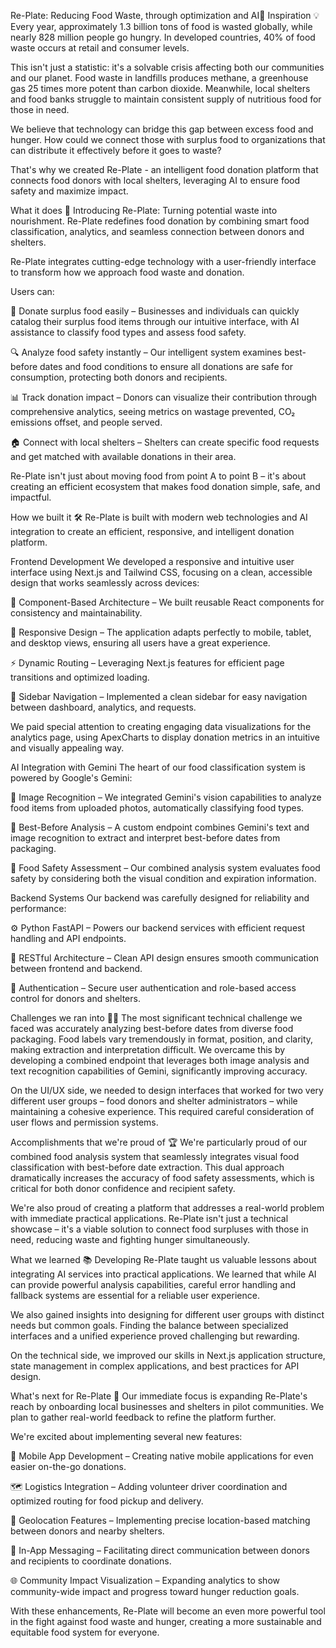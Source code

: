Re-Plate: Reducing Food Waste, through optimization and AI🍲
Inspiration 💡
Every year, approximately 1.3 billion tons of food is wasted globally, while nearly 828 million people go hungry. In developed countries, 40% of food waste occurs at retail and consumer levels.

This isn't just a statistic: it's a solvable crisis affecting both our communities and our planet. Food waste in landfills produces methane, a greenhouse gas 25 times more potent than carbon dioxide. Meanwhile, local shelters and food banks struggle to maintain consistent supply of nutritious food for those in need.

We believe that technology can bridge this gap between excess food and hunger. How could we connect those with surplus food to organizations that can distribute it effectively before it goes to waste?

That's why we created Re-Plate - an intelligent food donation platform that connects food donors with local shelters, leveraging AI to ensure food safety and maximize impact.

What it does 🥗
Introducing Re-Plate: Turning potential waste into nourishment. Re-Plate redefines food donation by combining smart food classification, analytics, and seamless connection between donors and shelters.

Re-Plate integrates cutting-edge technology with a user-friendly interface to transform how we approach food waste and donation.

Users can:

🍎 Donate surplus food easily – Businesses and individuals can quickly catalog their surplus food items through our intuitive interface, with AI assistance to classify food types and assess food safety.

🔍 Analyze food safety instantly – Our intelligent system examines best-before dates and food conditions to ensure all donations are safe for consumption, protecting both donors and recipients.

📊 Track donation impact – Donors can visualize their contribution through comprehensive analytics, seeing metrics on wastage prevented, CO₂ emissions offset, and people served.

🏠 Connect with local shelters – Shelters can create specific food requests and get matched with available donations in their area.

Re-Plate isn't just about moving food from point A to point B – it's about creating an efficient ecosystem that makes food donation simple, safe, and impactful.

How we built it 🛠️
Re-Plate is built with modern web technologies and AI integration to create an efficient, responsive, and intelligent donation platform.

Frontend Development
We developed a responsive and intuitive user interface using Next.js and Tailwind CSS, focusing on a clean, accessible design that works seamlessly across devices:

🎨 Component-Based Architecture – We built reusable React components for consistency and maintainability.

📱 Responsive Design – The application adapts perfectly to mobile, tablet, and desktop views, ensuring all users have a great experience.

⚡ Dynamic Routing – Leveraging Next.js features for efficient page transitions and optimized loading.

🧩 Sidebar Navigation – Implemented a clean sidebar for easy navigation between dashboard, analytics, and requests.

We paid special attention to creating engaging data visualizations for the analytics page, using ApexCharts to display donation metrics in an intuitive and visually appealing way.

AI Integration with Gemini
The heart of our food classification system is powered by Google's Gemini:

🤖 Image Recognition – We integrated Gemini's vision capabilities to analyze food items from uploaded photos, automatically classifying food types.

📅 Best-Before Analysis – A custom endpoint combines Gemini's text and image recognition to extract and interpret best-before dates from packaging.

🚦 Food Safety Assessment – Our combined analysis system evaluates food safety by considering both the visual condition and expiration information.

Backend Systems
Our backend was carefully designed for reliability and performance:

⚙️ Python FastAPI – Powers our backend services with efficient request handling and API endpoints.

🔄 RESTful Architecture – Clean API design ensures smooth communication between frontend and backend.

🔐 Authentication – Secure user authentication and role-based access control for donors and shelters.

Challenges we ran into 🧗‍♀️
The most significant technical challenge we faced was accurately analyzing best-before dates from diverse food packaging. Food labels vary tremendously in format, position, and clarity, making extraction and interpretation difficult. We overcame this by developing a combined endpoint that leverages both image analysis and text recognition capabilities of Gemini, significantly improving accuracy.

On the UI/UX side, we needed to design interfaces that worked for two very different user groups – food donors and shelter administrators – while maintaining a cohesive experience. This required careful consideration of user flows and permission systems.

Accomplishments that we're proud of 🏆
We're particularly proud of our combined food analysis system that seamlessly integrates visual food classification with best-before date extraction. This dual approach dramatically increases the accuracy of food safety assessments, which is critical for both donor confidence and recipient safety.

We're also proud of creating a platform that addresses a real-world problem with immediate practical applications. Re-Plate isn't just a technical showcase – it's a viable solution to connect food surpluses with those in need, reducing waste and fighting hunger simultaneously.

What we learned 📚
Developing Re-Plate taught us valuable lessons about integrating AI services into practical applications. We learned that while AI can provide powerful analysis capabilities, careful error handling and fallback systems are essential for a reliable user experience.

We also gained insights into designing for different user groups with distinct needs but common goals. Finding the balance between specialized interfaces and a unified experience proved challenging but rewarding.

On the technical side, we improved our skills in Next.js application structure, state management in complex applications, and best practices for API design.

What's next for Re-Plate 🚀
Our immediate focus is expanding Re-Plate's reach by onboarding local businesses and shelters in pilot communities. We plan to gather real-world feedback to refine the platform further.

We're excited about implementing several new features:

📱 Mobile App Development – Creating native mobile applications for even easier on-the-go donations.

🗺️ Logistics Integration – Adding volunteer driver coordination and optimized routing for food pickup and delivery.

📍 Geolocation Features – Implementing precise location-based matching between donors and nearby shelters.

💬 In-App Messaging – Facilitating direct communication between donors and recipients to coordinate donations.

🌐 Community Impact Visualization – Expanding analytics to show community-wide impact and progress toward hunger reduction goals.

With these enhancements, Re-Plate will become an even more powerful tool in the fight against food waste and hunger, creating a more sustainable and equitable food system for everyone.
